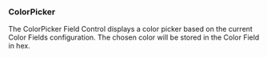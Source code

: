 ### ColorPicker

The ColorPicker Field Control displays a color picker based on the current Color Fields configuration. The chosen color will be stored in the Color Field in hex.